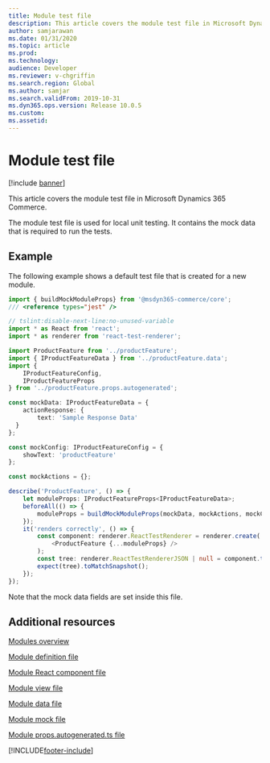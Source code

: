 ```yaml
---
title: Module test file
description: This article covers the module test file in Microsoft Dynamics 365 Commerce.
author: samjarawan
ms.date: 01/31/2020
ms.topic: article
ms.prod: 
ms.technology: 
audience: Developer
ms.reviewer: v-chgriffin
ms.search.region: Global
ms.author: samjar
ms.search.validFrom: 2019-10-31
ms.dyn365.ops.version: Release 10.0.5
ms.custom: 
ms.assetid: 
---
```

# Module test file

[!include [banner](../includes/banner.md)]

This article covers the module test file in Microsoft Dynamics 365 Commerce.

The module test file is used for local unit testing. It contains the mock data that is required to run the tests. 

## Example

The following example shows a default test file that is created for a new module.

```typescript
import { buildMockModuleProps} from '@msdyn365-commerce/core';
/// <reference types="jest" />

// tslint:disable-next-line:no-unused-variable
import * as React from 'react';
import * as renderer from 'react-test-renderer';

import ProductFeature from '../productFeature';
import { IProductFeatureData } from '../productFeature.data';
import {
    IProductFeatureConfig,
    IProductFeatureProps
} from '../productFeature.props.autogenerated';

const mockData: IProductFeatureData = {
    actionResponse: {
        text: 'Sample Response Data'
  }
};

const mockConfig: IProductFeatureConfig = {
    showText: 'productFeature'
};

const mockActions = {};

describe('ProductFeature', () => {
    let moduleProps: IProductFeatureProps<IProductFeatureData>;
    beforeAll(() => {
        moduleProps = buildMockModuleProps(mockData, mockActions, mockConfig) as IProductFeatureProps<IProductFeatureData>;
    });
    it('renders correctly', () => {
        const component: renderer.ReactTestRenderer = renderer.create(
            <ProductFeature {...moduleProps} />
        );
        const tree: renderer.ReactTestRendererJSON | null = component.toJSON();
        expect(tree).toMatchSnapshot();
    });
});
```

Note that the mock data fields are set inside this file.

## Additional resources

[Modules overview](modules-overview.md)

[Module definition file](module-definition-file.md)

[Module React component file](module-react-file.md)

[Module view file](module-view-file.md)

[Module data file](module-data-file.md)

[Module mock file](module-mock-file.md)

[Module props.autogenerated.ts file](module-props-autogenerated-ts-file.md)


[!INCLUDE[footer-include](../../includes/footer-banner.md)]
